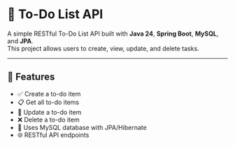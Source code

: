 # 📝 To-Do List API

A simple RESTful To-Do List API built with **Java 24**, **Spring Boot**, **MySQL**, and **JPA**.  
This project allows users to create, view, update, and delete tasks.

---

## 🚀 Features

- ✅ Create a to-do item
- 📋 Get all to-do items
- 📝 Update a to-do item
- ❌ Delete a to-do item
- 🧩 Uses MySQL database with JPA/Hibernate
- 🌐 RESTful API endpoints

